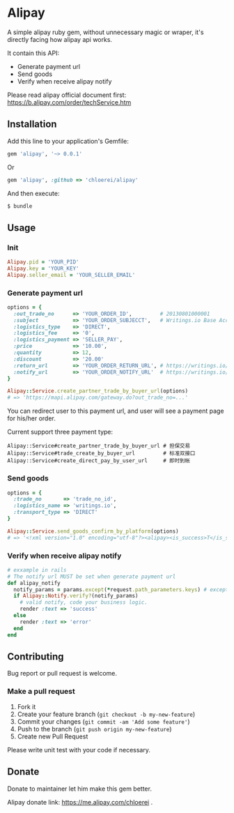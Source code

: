 # Alipay

A simple alipay ruby gem, without unnecessary magic or wraper, it's directly facing how alipay api works.

It contain this API:

* Generate payment url
* Send goods
* Verify when receive alipay notify

Please read alipay official document first: https://b.alipay.com/order/techService.htm

## Installation

Add this line to your application's Gemfile:

```ruby
gem 'alipay', '~> 0.0.1'
```

Or

```ruby
gem 'alipay', :github => 'chloerei/alipay'
```

And then execute:

```sh
$ bundle
```

## Usage

### Init

```ruby
Alipay.pid = 'YOUR_PID'
Alipay.key = 'YOUR_KEY'
Alipay.seller_email = 'YOUR_SELLER_EMAIL'
```

### Generate payment url

```ruby
options = {
  :out_trade_no      => 'YOUR_ORDER_ID',         # 20130801000001
  :subject           => 'YOUR_ORDER_SUBJECCT',   # Writings.io Base Account x 12
  :logistics_type    => 'DIRECT',
  :logistics_fee     => '0',
  :logistics_payment => 'SELLER_PAY',
  :price             => '10.00',
  :quantity          => 12,
  :discount          => '20.00'
  :return_url        => 'YOUR_ORDER_RETURN_URL', # https://writings.io/orders/20130801000001
  :notify_url        => 'YOUR_ORDER_NOTIFY_URL'  # https://writings.io/orders/20130801000001/alipay_notify
}

Alipay::Service.create_partner_trade_by_buyer_url(options)
# => 'https://mapi.alipay.com/gateway.do?out_trade_no=...'
```

You can redirect user to this payment url, and user will see a payment page for his/her order.

Current support three payment type:

    Alipay::Service#create_partner_trade_by_buyer_url # 担保交易
    Alipay::Service#trade_create_by_buyer_url         # 标准双接口
    Alipay::Service#create_direct_pay_by_user_url     # 即时到帐

### Send goods

```ruby
options = {
  :trade_no       => 'trade_no_id',
  :logistics_name => 'writings.io',
  :transport_type => 'DIRECT'
}

Alipay::Service.send_goods_confirm_by_platform(options)
# => '<!xml version="1.0" encoding="utf-8"?><alipay><is_success>T</is_success></alipay>'
```

### Verify when receive alipay notify

```ruby
# exxample in rails
# The notify url MUST be set when generate payment url
def alipay_notify
  notify_params = params.except(*request.path_parameters.keys) # except :controller_name, :action_name, :host
  if Alipay::Notify.verify?(notify_params)
    # valid notify, code your business logic.
    render :text => 'success'
  else
    render :text => 'error'
  end
end
```

## Contributing

Bug report or pull request is welcome.

### Make a pull request

1. Fork it
2. Create your feature branch (`git checkout -b my-new-feature`)
3. Commit your changes (`git commit -am 'Add some feature'`)
4. Push to the branch (`git push origin my-new-feature`)
5. Create new Pull Request

Please write unit test with your code if necessary.

## Donate

Donate to maintainer let him make this gem better.

Alipay donate link: https://me.alipay.com/chloerei .
